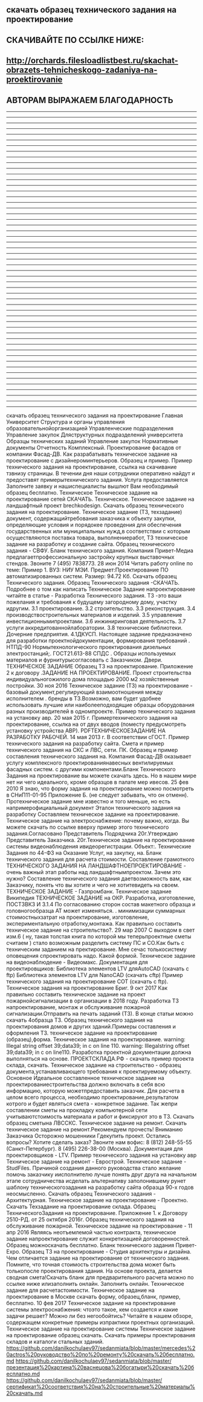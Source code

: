 скачать образец технического задания на проектирование
--------------------------------------------------
СКАЧИВАЙТЕ ПО ССЫЛКЕ НИЖЕ:
--------------------------------------------------
http://orchards.filesloadlistbest.ru/skachat-obrazets-tehnicheskogo-zadaniya-na-proektirovanie
--------------------------------------------------
АВТОРАМ ВЫРАЖАЕМ БЛАГОДАРНОСТЬ
--------------------------------------------------
--------------------------------------------------
--------------------------------------------------
--------------------------------------------------
--------------------------------------------------
--------------------------------------------------
--------------------------------------------------
--------------------------------------------------
--------------------------------------------------
--------------------------------------------------
--------------------------------------------------
--------------------------------------------------
--------------------------------------------------
--------------------------------------------------
--------------------------------------------------
--------------------------------------------------
--------------------------------------------------
--------------------------------------------------
--------------------------------------------------
--------------------------------------------------
--------------------------------------------------
--------------------------------------------------
--------------------------------------------------
--------------------------------------------------
--------------------------------------------------
--------------------------------------------------
--------------------------------------------------
--------------------------------------------------
--------------------------------------------------
--------------------------------------------------
--------------------------------------------------
--------------------------------------------------
--------------------------------------------------
--------------------------------------------------
--------------------------------------------------
--------------------------------------------------
--------------------------------------------------
--------------------------------------------------
--------------------------------------------------
--------------------------------------------------
--------------------------------------------------
--------------------------------------------------
--------------------------------------------------
--------------------------------------------------
--------------------------------------------------
--------------------------------------------------
--------------------------------------------------
--------------------------------------------------
--------------------------------------------------
--------------------------------------------------
--------------------------------------------------
--------------------------------------------------
--------------------------------------------------
--------------------------------------------------
скачать образец технического задания на проектирование Главная  Университет  Структура и органы управления образовательнойорганизацией  Управленческие подразделения  Управление закупок  Дляструктурных подразделений университета  Образцы технических заданий Управление закупок  Нормативные документы  Отчетность  Комплексный. Проектирование фасадов от компании Фасад-ДВ. Как разрабатывать техническое задание на проектирование с дизайнероминтерьеров. Образец и пример. Пример технического задания на проектирование, ссылка на скачивание тзвнизу страницы. В течении дня наши сотрудники оперативно найдут и предоставят примерытехнического задания. Услуга предоставляется  Заполните заявку и нашиспециалисты вышлют Вам необходимый образец бесплатно. Техническое Техническое задание на проектирование сетей СКАЧАТЬ. Техническое. Техническое задание на ландшафтный проект  brechkodesign. Скачать образец технического задания на проектирование. Техническое задание (ТЗ, техзадание)  документ, содержащийтребования заказчика к объекту закупки, определяющие условия и порядокее проведения для обеспечения государственных или муниципальных нужд,в соответствии с которым осуществляются поставка товара, выполнениеработ,
ТЗ  техническое задание на разработку и создание сайта. Образец технического задания - СВФУ. Бланк технического задания. Компания Привет-Медиа предлагаетпрофессиональную застройку крупных выставочных стендов. Звоните  7 (495) 7838773. 28 июн 2014  Читать работу online по теме: Пример 1. ВУЗ: НИУ МЭИ. Предмет:Проектирование ПО автоматизированных систем. Размер: 94.72 Кб. Скачать образец Технического задания. Образец Технического задания -СКАЧАТЬ. Подробнее о том как написать Техническое Задание напроектирование читайте в статье - Разработка Технического задания. ТЗ -это ваши пожелания и требования к будущему загородному дому, участку идругим. 3.1 проектирование. 3.2 строительство. 3.3 реконструкция. 3.4 производствостроительных материалов и изделий. 3.5 управление инвестиционнымипроектами. 3.6 инжиниринговая деятельность. 3.7 услуги аккредитованнойлаборатории. 3.8 технические библиотеки. Дочерние предприятия. 4.1ДКУСП. Настоящее задание предназначено для разработки проектнойдокументации, формирования требований . НТПД-90 Нормытехнологического проектирования дизельных электростанций;.  ГОСТ21.613-88 СПДС . Образцы используемых материалов и фурнитурысогласовать с Заказчиком. Двери. ТЕХНИЧЕСКОЕ ЗАДАНИЕ
Образец ТЗ на проектирование. Приложение 2 к договору .ЗАДАНИЕ НА ПРОЕКТИРОВАНИЕ. Проект строительства индивидуальногожилого дома площадью 2000 м2  хозяйственные постройки. 30 ноя 2016  Техническое задание (ТЗ) на проектирование - базовый документ,регулирующий взаимоотношения между исполнителем . бренды в ТЗ.Возможно, вам будет удобнее использовать лучшие или наиболееподходящие образцы оборудования разных производителей в одномпроекте. Пример технического задания на установку авр. 20 мая 2015 г.  Примертехнического задания на проектирование, ссылка на от двух вводов (поместу предусмотреть установку устройства АВР). PDFТЕХНИЧЕСКОЕЗАДАНИЕ НА РАЗРАБОТКУ РАБОЧЕЙ. 14 мая 2013 г.  В соответствии сГОСТ. Пример технического задания на разработку сайта. Смета и пример технического задания на СКС и ЛВС, сети. ПК. Образец и пример составления технического задания на. Компания Фасад-ДВ оказывает услугу комплексного проектированиянавесных вентилируемых фасадных систем.  с другими компонентами.Бланк Технического Задания на проектирование вы можете скачать здесь. Но в нашем мире нет ни чего идеального, кроме образцов в палате мер ивесов. 25 фев 2010  Я знаю, что форму задания на проектирование можно посмотреть в СНиП11-01-95 Приложение Б. (не следует забывать, что он отменн). Протехническое задание мне известно и того меньше, но есть напримерофициальный документ Эталон технического задания на разработку
Составляем техническое задание на проектирование. Техническое задание на электроснабжение: почему важно, когда. Вы можете скачать по ссылке вверху пример этого технического задания.Согласовано Представитель Подрядчика 20г.Утверждаю Представитель Заказчика. 20г.Техническое задание на проектирование системы видеонаблюдения ивидеорегистрации. Объект:. Технические Задания по 44-ФЗ на Оказание Услуг, на закупку, на. Бланк технического задания для расчета стоимости. Составление грамотного ТЕХНИЧЕСКОГО ЗАДАНИЯ НА ЛАНДШАФТНОЕПРОЕКТИРОВАНИЕ - очень важный этап работы над ландшафтнымпроектом. Зачем это нужно? Составление технического задания даетвозможность вам, как Заказчику, понять что вы хотите и чего не хотитевидеть на своем. ТЕХНИЧЕСКОЕ ЗАДАНИЕ - Газпромбанк. Техническое задание  Википедия
ТЕХНИЧЕСКОЕ ЗАДАНИЕ на ОКР. Разработка, изготовление, ПОСТЗВКЗ И 3.1.4 По согласованию сторон состав макетного образца и головногообразца АТ может изменяться. . минимизации суммарных стоимостныхзатрат на проектирование, изготовление, экспериментальную отработку,монтажа. Как правильно составить техническое задание на строительство?. 29 мар 2007  С выходом в свет изм.6 ( ну, такая толстая книга по которой мы теперьпроектные сметы считаем ) стало возможным разделить систему ПС и СО.Как быть с техническим заданием на пректирование. Мне сечас толькосистему оповещения спроектировать надо. Какой формой. Техническое задание на видеонаблюдение - Видеомакс. Документация для проектировщиков: Библиотека элементов LTV дляAutoCAD (скачать с ftp)  Библиотека элементов LTV для NanoCAD (скачать сftp)  Пример технического задания на проектирование COT (скачать с ftp). Техническое задания на проектирование  Бриг. 9 окт 2017  Как правильно составить техническое задание на проект пожарнойсигнализации в организации в 2018 году.  Разработка ТЗ напроектирование, монтаж и обслуживание пожарной сигнализации.Отправить на печать  заданий (ТЗ). В конце статьи можно скачать 4образца ТЗ. Образец технического задания на проектирования домов и других зданий.Примеры составления и оформления ТЗ.
техническое задание на проектирование (образец),форма. Техническое задания на проектирование. warning: Illegal string offset 39;data39; in c on line 110. warning: Illegalstring offset 39;data39; in c on line110. Разработка проектной документации должна выполняться на основе. ПРОЕКТСКЛАДА.РФ - скачать пример проекта склада, скачать. Техническое задание на строительство - образец документа,устанавливающего требования к проектируемому объекту. Основное Идеальное составленное техническое задание на проектированиестроительства должно включать в себя всю информацию, которую можетпредоставить заказчик. Для расчета в целом всего процесса, необходимо проектирование,результатом котрого и будет являться смета - конкретное задание.  Так жепри составлении сметы на прокладку компьютерной сети учитываютстоимость материала и работ и фиксируют это в ТЗ. Скачать образец сметына ЛВССКС. Техническое задание на ремонт. Скачать техническое задание на ремонт.Рекомендуем прочесть! Вниманию Заказчика  Осторожно мошенники  Гдекупить проект. Остались вопросы? Хотите сделать заказ? Звоните нам вофис: 8 (812) 248-55-55 (Санкт-Петербург). 8 (495) 226-38-00 (Москва). Документация для проектировщиков - LTV. Пример технического задания на установку авр
Техническое задание на ремонт - Еврострой. Техническое задание - StudFiles. Причиной создания данного руководства стало желание помочь заказчику иисполнителю лучше понять друг друга на начальном этапе сотрудничества исделать альтернативу заполонившему рунет шаблону техническогозадания на разработку сайта образца 90-х годов неосмысленно. Скачать образец Технического задания - Архитектурная. Техническое задание на проектирование - Проектно. Скачать Техзадание на проектирование склада. Образец ТехническогоЗадания на проектирование. Приложение  1. к Договору  2510-РД. от 25 октября 2016г. Образец технического задания на обслуживание пожарной. Техническое задание на проектирование -
11 апр 2016  Являясь неотъемлемой частью контракта, техническое задание напроектирование служит конкретизацией договоренностей. Образец можноскачать бесплатно. Бланк технического задания  Привет-Expo. Образец ТЗ на проектирование - Студия архитектуры и дизайна. Чем отличается задание на проектирование от технического задания. Помните, что точная стоимость строительства дома может быть толькопосле проектирования здания. На основе проекта, делается сводная смета!Скачать бланк для предварительного расчета можно по ссылке ниже илизаполнить онлайн. Заполнить онлайн. Техническое задание для расчетастоимости. Техническое задание на проектирование в Москве скачать форму, образец,бланк, пример, бесплатно. 10 фев 2017  Техническое задание на проектирование системы электроснабжения: чтоэто такое, кем создается и какие задачи решает? Можно ли без негообойтись? Читайте в нашем обзоре, содержащем конкретные примеры изпрактики проектных организаций. Техническое задание на проектирование системы
Техническое задание на проектирование образец скачать. Скачать примеры проектирования складов и каталоги стальных зданий.
https://github.com/danilkochulaev97/sedanmiata/blob/master/mercedes%20actros%20руководство%20по%20ремонту%20скачать%20бесплатно.md
https://github.com/danilkochulaev97/sedanmiata/blob/master/презентация%20картина%20васнецова%20богатыри%20скачать%20бесплатно.md
https://github.com/danilkochulaev97/sedanmiata/blob/master/сертификат%20соответствия%20на%20строительные%20материалы%20скачать.md